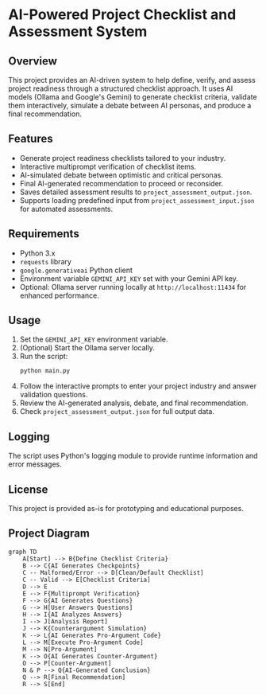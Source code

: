 # AI-Powered Project Checklist and Assessment System

## Overview
This project provides an AI-driven system to help define, verify, and assess project readiness through a structured checklist approach. It uses AI models (Ollama and Google's Gemini) to generate checklist criteria, validate them interactively, simulate a debate between AI personas, and produce a final recommendation.

## Features
- Generate project readiness checklists tailored to your industry.
- Interactive multiprompt verification of checklist items.
- AI-simulated debate between optimistic and critical personas.
- Final AI-generated recommendation to proceed or reconsider.
- Saves detailed assessment results to `project_assessment_output.json`.
- Supports loading predefined input from `project_assessment_input.json` for automated assessments.

## Requirements
- Python 3.x
- `requests` library
- `google.generativeai` Python client
- Environment variable `GEMINI_API_KEY` set with your Gemini API key.
- Optional: Ollama server running locally at `http://localhost:11434` for enhanced performance.

## Usage
1. Set the `GEMINI_API_KEY` environment variable.
2. (Optional) Start the Ollama server locally.
3. Run the script:
   ```bash
   python main.py
   ```
4. Follow the interactive prompts to enter your project industry and answer validation questions.
5. Review the AI-generated analysis, debate, and final recommendation.
6. Check `project_assessment_output.json` for full output data.

## Logging
The script uses Python's logging module to provide runtime information and error messages.

## License
This project is provided as-is for prototyping and educational purposes.

## Project Diagram

```mermaid
graph TD
    A[Start] --> B{Define Checklist Criteria}
    B --> C{AI Generates Checkpoints}
    C -- Malformed/Error --> D[Clean/Default Checklist]
    C -- Valid --> E[Checklist Criteria]
    D --> E
    E --> F{Multiprompt Verification}
    F --> G{AI Generates Questions}
    G --> H[User Answers Questions]
    H --> I{AI Analyzes Answers}
    I --> J[Analysis Report]
    J --> K{Counterargument Simulation}
    K --> L{AI Generates Pro-Argument Code}
    L --> M[Execute Pro-Argument Code]
    M --> N[Pro-Argument]
    K --> O{AI Generates Counter-Argument}
    O --> P[Counter-Argument]
    N & P --> Q{AI-Generated Conclusion}
    Q --> R[Final Recommendation]
    R --> S[End]
```
